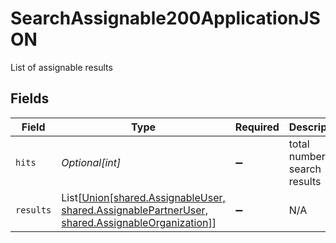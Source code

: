 # SearchAssignable200ApplicationJSON

List of assignable results


## Fields

| Field                                                                                                                                | Type                                                                                                                                 | Required                                                                                                                             | Description                                                                                                                          | Example                                                                                                                              |
| ------------------------------------------------------------------------------------------------------------------------------------ | ------------------------------------------------------------------------------------------------------------------------------------ | ------------------------------------------------------------------------------------------------------------------------------------ | ------------------------------------------------------------------------------------------------------------------------------------ | ------------------------------------------------------------------------------------------------------------------------------------ |
| `hits`                                                                                                                               | *Optional[int]*                                                                                                                      | :heavy_minus_sign:                                                                                                                   | total number of search results                                                                                                       | 25                                                                                                                                   |
| `results`                                                                                                                            | List[[Union[shared.AssignableUser, shared.AssignablePartnerUser, shared.AssignableOrganization]](../../models/shared/assignable.md)] | :heavy_minus_sign:                                                                                                                   | N/A                                                                                                                                  |                                                                                                                                      |